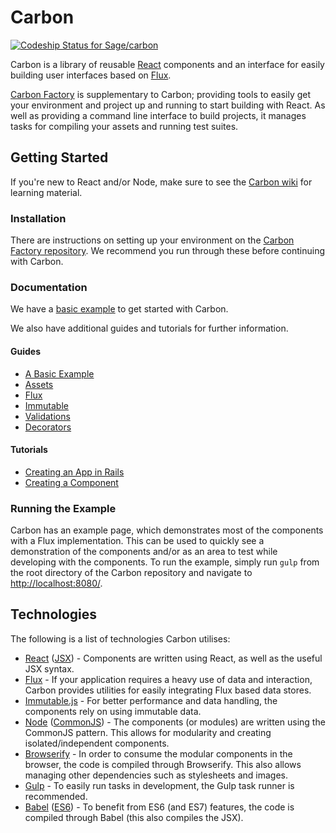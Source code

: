 # Carbon

[ ![Codeship Status for Sage/carbon](https://codeship.com/projects/dd2c7bd0-6c4e-0133-1f77-72bb5571e5ad/status?branch=master)](https://codeship.com/projects/115478)

Carbon is a library of reusable [React](https://facebook.github.io/react/) components and an interface for easily building user interfaces based on [Flux](https://facebook.github.io/flux/).

[Carbon Factory](https://github.com/sage/carbon-factory) is supplementary to Carbon; providing tools to easily get your environment and project up and running to start building with React. As well as providing a command line interface to build projects, it manages tasks for compiling your assets and running test suites.

## Getting Started

If you're new to React and/or Node, make sure to see the [Carbon wiki](https://github.com/Sage/carbon/wiki) for learning material.

### Installation

There are instructions on setting up your environment on the [Carbon Factory repository](https://github.com/Sage/carbon-factory/blob/master/docs/first-time-installation.md). We recommend you run through these before continuing with Carbon.

### Documentation

We have a [basic example](docs/guides/a-basic-example.md) to get started with Carbon.

We also have additional guides and tutorials for further information.

#### Guides

* [A Basic Example](docs/guides/a-basic-example.md)
* [Assets](docs/guides/assets.md)
* [Flux](docs/guides/flux.md)
* [Immutable](docs/guides/immutable.md)
* [Validations](docs/guides/validations.md)
* [Decorators](docs/guides/decorators.md)

#### Tutorials

* [Creating an App in Rails](docs/tutorials/creating-an-app-in-rails.md)
* [Creating a Component](docs/tutorials/creating-a-component.md)

### Running the Example

Carbon has an example page, which demonstrates most of the components with a Flux implementation. This can be used to quickly see a demonstration of the components and/or as an area to test while developing with the components. To run the example, simply run `gulp` from the root directory of the Carbon repository and navigate to [http://localhost:8080/](http://localhost:8080/).

## Technologies

The following is a list of technologies Carbon utilises:

* [React](http://facebook.github.io/react/) ([JSX](https://facebook.github.io/jsx/)) - Components are written using React, as well as the useful JSX syntax.
* [Flux](https://facebook.github.io/flux/) - If your application requires a heavy use of data and interaction, Carbon provides utilities for easily integrating Flux based data stores.
* [Immutable.js](https://facebook.github.io/immutable-js/) - For better performance and data handling, the components rely on using immutable data.
* [Node](https://nodejs.org/) ([CommonJS](https://nodejs.org/docs/latest/api/modules.html)) - The components (or modules) are written using the CommonJS pattern. This allows for modularity and creating isolated/independent components.
* [Browserify](http://browserify.org/) - In order to consume the modular components in the browser, the code is compiled through Browserify. This also allows managing other dependencies such as stylesheets and images.
* [Gulp](http://gulpjs.com/) - To easily run tasks in development, the Gulp task runner is recommended.
* [Babel](https://babeljs.io/) ([ES6](https://github.com/lukehoban/es6features)) - To benefit from ES6 (and ES7) features, the code is compiled through Babel (this also compiles the JSX).

